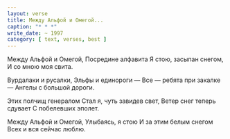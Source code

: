 ```yaml
---
layout: verse
title: Между Альфой и Омегой...
caption: "* * *"
write_date: ~ 1997
category: [ text, verses, best ]
---
```

Между Альфой и Омегой,
Посредине алфавита
Я стою, засыпан снегом,
И со мною моя свита.

Вурдалаки и русалки,
Эльфы и единороги —
Все — ребята при закалке —
Ангелы с большой дороги.

Этих полчищ генералом
Стал я, чуть завидев свет,
Ветер снег теперь сдувает
С побелевших эполет.

Между Альфой и Омегой,
Улыбаясь, я стою
И за этим белым снегом
Всех и вся сейчас люблю.
